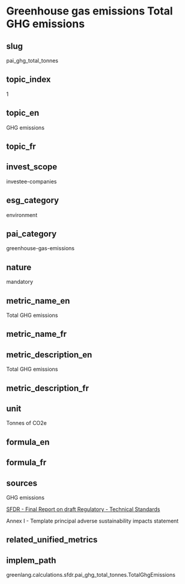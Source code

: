 # Greenhouse gas emissions Total GHG emissions


## slug

pai_ghg_total_tonnes

## topic_index

1

## topic_en

GHG emissions

## topic_fr



## invest_scope

investee-companies

## esg_category

environment

## pai_category

greenhouse-gas-emissions

## nature

mandatory

## metric_name_en

Total GHG emissions

## metric_name_fr



## metric_description_en

Total GHG emissions

## metric_description_fr



## unit

Tonnes of CO2e

## formula_en



## formula_fr



## sources


GHG emissions  

[SFDR - Final Report on draft Regulatory - Technical Standards](https://www.eiopa.europa.eu/sites/default/files/publications/reports/jc-2021-03-joint-esas-final-report-on-rts-under-sfdr.pdf)  

Annex I - Template principal adverse sustainability impacts statement
 

## related_unified_metrics



## implem_path

greenlang.calculations.sfdr.pai_ghg_total_tonnes.TotalGhgEmissions
            